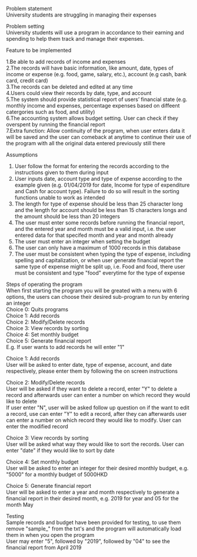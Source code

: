 Problem statement </br>
University students are struggling in managing their expenses </br>

Problem setting </br>
University students will use a program in accordance to their earning and spending to help them track and manage their expenses.</br>

Feature to be implemented </br>

1.Be able to add records of income and expenses </br>
2.The records will have basic information, like amount, date, types of income or expense (e.g. food, game, salary, etc.), account (e.g cash, bank card, credit card) </br>
3.The records can be deleted and edited at any time </br>
4.Users could view their records by date, type, and account </br>
5.The system should provide statistical report of users’ financial state (e.g. monthly income and expenses, percentage expenses based on diffeent catergories such as food, and utility) </br>
6.The accounting system allows budget setting. User can check if they overspent by running the financial report </br>
7.Extra function: Allow continuity of the program, when user enters data it will be saved and the user can comeback at anytime to continue their use of the program with all the original data entered previously still there </br>

Assumptions </br>
1. User follow the format for entering the records according to the instructions given to them during input </br>
2. User inputs date, account type and type of expense according to the example given (e.g. 01/04/2019 for date, Income for type of expenditure and Cash for account type). Failure to do so will result in the sorting functions unable to work as intended </br>
3. The length for type of expense should be less than 25 character long and the length for account should be less than 15 characters longs and the amount should be less than 20 integers </br>
4. The user must enter some records before running the financial report, and the entered year and month must be a valid input, i.e. the user entered data for that specifed month and year and month already </br>
5. The user must enter an integer when setting the budget </br>
6. The user can only have a maximum of 1000 records in this database </br>
7. The user must be consistent when typing the type of expense, including spelling and capitalization, or when user generate financial report the same type of expense might be split up, i.e. Food and food, there user must be consistent and type "food" everytime for the type of expense </br>

Steps of operating the program </br>
When first starting the program you will be greated with a menu with 6 options, the users can choose their desired sub-program to run by entering an integer </br>
Choice 0: Quits programs </br>
Choice 1: Add records </br>
Choice 2: Modify/Delete records </br>
Choice 3: View records by sorting </br>
Choice 4: Set monthly budget </br>
Choice 5: Generate financial report </br>
E.g. If user wants to add records he will enter "1" </br>

Choice 1: Add records </br>
User will be asked to enter date, type of expense, account, and date respectively, please enter them by following the on screen instructions </br>

Choice 2: Modify/Delete records </br>
User will be asked if they want to delete a record, enter "Y" to delete a record and afterwards user can enter a number on which record they would like to delete </br>
If user enter "N", user will be asked follow up question on if the want to edit a record, use can enter "Y" to edit a record, after they can afterwards user can enter a number on which record they would like to modify. User can enter the modified record </br>

Choice 3: View records by sorting </br>
User will be asked what way they would like to sort the records. User can enter "date" if they would like to sort by date </br>

Choice 4: Set monthly budget </br>
User will be asked to enter an integer for their desired monthly budget, e.g. "5000" for a monthly budget of 5000HKD </br>

Choice 5: Generate financial report </br>
User will be asked to enter a year and month respectively to generate a financial report in their desired month, e.g. 2019 for year and 05 for the month May </br>

Testing </br>
Sample records and budget have been provided for testing, to use them remove "sample_" from the txt's and the program will automatically load them in when you open the program </br> 
User may enter "5", followed by "2019", followed by "04" to see the financial report from April 2019 </br> 
